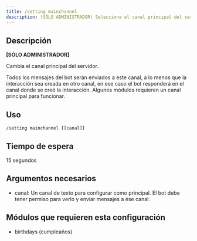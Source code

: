 ```yaml
---
title: /setting mainchannel
description: (SÓLO ADMINISTRADOR) Selecciona el canal principal del servidor.
---
```


## Descripción
**[SÓLO ADMINISTRADOR]** 

Cambia el canal principal del servidor.

Todos los mensajes del bot serán enviados a este canal, a lo menos que la interacción sea creada en otro canal, en ese caso el bot responderá en el canal donde se creó la interacción. Algunos módulos
requieren un canal principal para funcionar.

## Uso

`/setting mainchannel [[canal]]`

## Tiempo de espera

15 segundos


## Argumentos necesarios

- canal: Un canal de texto para configurar como principal. El bot debe tener permiso para verlo y enviar mensajes a ése canal.

## Módulos que requieren esta configuración

- birthdays (cumpleaños)